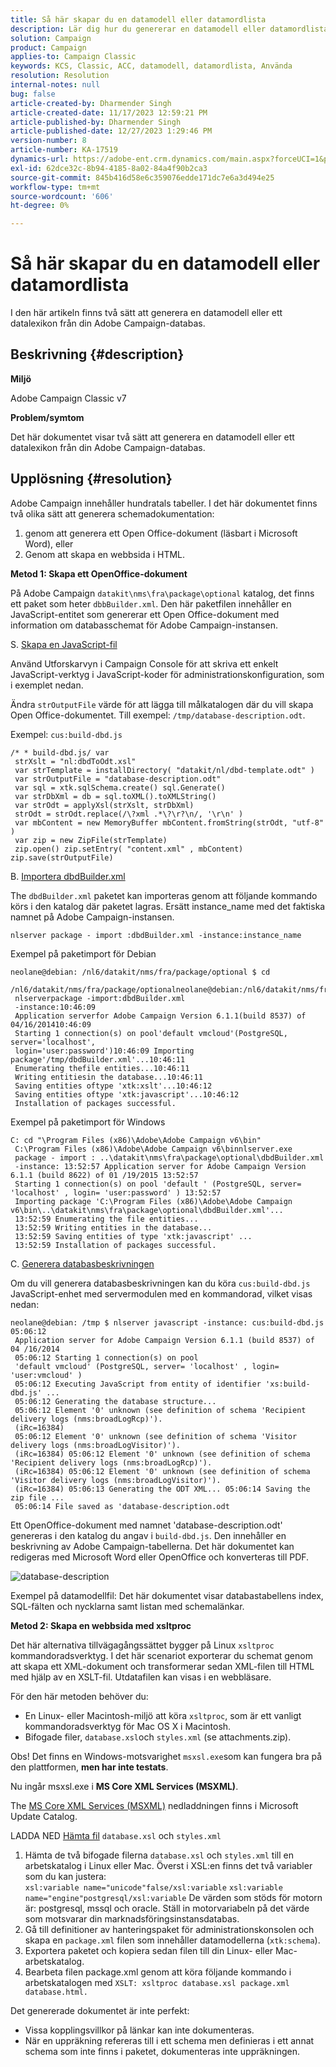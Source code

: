 ```yaml
---
title: Så här skapar du en datamodell eller datamordlista
description: Lär dig hur du genererar en datamodell eller datamordlista för din Adobe Campaign-databas.
solution: Campaign
product: Campaign
applies-to: Campaign Classic
keywords: KCS, Classic, ACC, datamodell, datamordlista, Använda
resolution: Resolution
internal-notes: null
bug: false
article-created-by: Dharmender Singh
article-created-date: 11/17/2023 12:59:21 PM
article-published-by: Dharmender Singh
article-published-date: 12/27/2023 1:29:46 PM
version-number: 8
article-number: KA-17519
dynamics-url: https://adobe-ent.crm.dynamics.com/main.aspx?forceUCI=1&pagetype=entityrecord&etn=knowledgearticle&id=9e036b1c-4985-ee11-8179-6045bd0063aa
exl-id: 62dce32c-8b94-4185-8a02-84a4f90b2ca3
source-git-commit: 845b416d58e6c359076edde171dc7e6a3d494e25
workflow-type: tm+mt
source-wordcount: '606'
ht-degree: 0%

---
```


# Så här skapar du en datamodell eller datamordlista


I den här artikeln finns två sätt att generera en datamodell eller ett datalexikon från din Adobe Campaign-databas.

## Beskrivning {#description}


<b>Miljö</b>

Adobe Campaign Classic v7

<b>Problem/symtom</b>

Det här dokumentet visar två sätt att generera en datamodell eller ett datalexikon från din Adobe Campaign-databas.


## Upplösning {#resolution}


Adobe Campaign innehåller hundratals tabeller. I det här dokumentet finns två olika sätt att generera schemadokumentation:

1. genom att generera ett Open Office-dokument (läsbart i Microsoft Word), eller
2. Genom att skapa en webbsida i HTML.


<b>Metod 1: Skapa ett OpenOffice-dokument</b>

På Adobe Campaign `datakit\nms\fra\package\optional` katalog, det finns ett paket som heter `dbbBuilder.xml`. Den här paketfilen innehåller en JavaScript-entitet som genererar ett Open Office-dokument med information om databasschemat för Adobe Campaign-instansen.

S. <u>Skapa en JavaScript-fil</u>

Använd Utforskarvyn i Campaign Console för att skriva ett enkelt JavaScript-verktyg i JavaScript-koder för administrationskonfiguration, som i exemplet nedan.

Ändra `strOutputFile` värde för att lägga till målkatalogen där du vill skapa Open Office-dokumentet. Till exempel: `/tmp/database-description.odt`.

Exempel: `cus:build-dbd.js`


```
/* * build-dbd.js/ var
 strXslt = "nl:dbdToOdt.xsl"
 var strTemplate = installDirectory( "datakit/nl/dbd-template.odt" )
 var strOutputFile = "database-description.odt"
 var sql = xtk.sqlSchema.create() sql.Generate()
 var strDbXml = db = sql.toXML().toXMLString()
 var strOdt = applyXsl(strXslt, strDbXml)
 strOdt = strOdt.replace(/\?xml .*\?\r?\n/, '\r\n' )
 var mbContent = new MemoryBuffer mbContent.fromString(strOdt, "utf-8" )
 var zip = new ZipFile(strTemplate)
 zip.open() zip.setEntry( "content.xml" , mbContent) zip.save(strOutputFile)
```


B. <u>Importera dbdBuilder.xml</u>

The `dbdBuilder.xml` paketet kan importeras genom att följande kommando körs i den katalog där paketet lagras. Ersätt instance_name med det faktiska namnet på Adobe Campaign-instansen.

`nlserver package - import :dbdBuilder.xml -instance:instance_name`

Exempel på paketimport för Debian


```
neolane@debian: /nl6/datakit/nms/fra/package/optional $ cd
 /nl6/datakit/nms/fra/package/optionalneolane@debian:/nl6/datakit/nms/fra/package/optional$
 nlserverpackage -import:dbdBuilder.xml
 -instance:10:46:09
 Application serverfor Adobe Campaign Version 6.1.1(build 8537) of 04/16/201410:46:09
 Starting 1 connection(s) on pool'default vmcloud'(PostgreSQL, server='localhost',
 login='user:password')10:46:09 Importing package'/tmp/dbdBuilder.xml'...10:46:11
 Enumerating thefile entities...10:46:11
 Writing entitiesin the database...10:46:11
 Saving entities oftype 'xtk:xslt'...10:46:12
 Saving entities oftype 'xtk:javascript'...10:46:12
 Installation of packages successful.
```


Exempel på paketimport för Windows


```
C: cd "\Program Files (x86)\Adobe\Adobe Campaign v6\bin"
 C:\Program Files (x86)\Adobe\Adobe Campaign v6\binnlserver.exe
 package - import : ..\datakit\nms\fra\package\optional\dbdBuilder.xml
 -instance: 13:52:57 Application server for Adobe Campaign Version 6.1.1 (build 8622) of 01 /19/2015 13:52:57
 Starting 1 connection(s) on pool 'default ' (PostgreSQL, server= 'localhost' , login= 'user:password' ) 13:52:57
 Importing package 'C:\Program Files (x86)\Adobe\Adobe Campaign v6\bin\..\datakit\nms\fra\package\optional\dbdBuilder.xml'...
 13:52:59 Enumerating the file entities...
 13:52:59 Writing entities in the database...
 13:52:59 Saving entities of type 'xtk:javascript' ...
 13:52:59 Installation of packages successful.
```


C. <u>Generera databasbeskrivningen</u>

Om du vill generera databasbeskrivningen kan du köra `cus:build-dbd.js` JavaScript-enhet med servermodulen med en kommandorad, vilket visas nedan:


```
neolane@debian: /tmp $ nlserver javascript -instance: cus:build-dbd.js 05:06:12
 Application server for Adobe Campaign Version 6.1.1 (build 8537) of 04 /16/2014
 05:06:12 Starting 1 connection(s) on pool
 'default vmcloud' (PostgreSQL, server= 'localhost' , login= 'user:vmcloud' )
 05:06:12 Executing JavaScript from entity of identifier 'xs:build-dbd.js' ...
 05:06:12 Generating the database structure...
 05:06:12 Element '0' unknown (see definition of schema 'Recipient delivery logs (nms:broadLogRcp)').
 (iRc=16384)
 05:06:12 Element '0' unknown (see definition of schema 'Visitor delivery logs (nms:broadLogVisitor)').
 (iRc=16384) 05:06:12 Element '0' unknown (see definition of schema 'Recipient delivery logs (nms:broadLogRcp)').
 (iRc=16384) 05:06:12 Element '0' unknown (see definition of schema 'Visitor delivery logs (nms:broadLogVisitor)').
 (iRc=16384) 05:06:13 Generating the ODT XML... 05:06:14 Saving the zip file ...
 05:06:14 File saved as 'database-description.odt
```


Ett OpenOffice-dokument med namnet &#39;database-description.odt&#39; genereras i den katalog du angav i `build-dbd.js`. Den innehåller en beskrivning av Adobe Campaign-tabellerna. Det här dokumentet kan redigeras med Microsoft Word eller OpenOffice och konverteras till PDF.

![database-description](https://helpx.adobe.com/content/dam/help/en/campaign/kb/generate-data-model/jcr%3acontent/main-pars/image/database-description.gif "database-description")

Exempel på datamodellfil: Det här dokumentet visar databastabellens index, SQL-fälten och nycklarna samt listan med schemalänkar.

<b>Metod 2: Skapa en webbsida med xsltproc</b>

Det här alternativa tillvägagångssättet bygger på Linux `xsltproc` kommandoradsverktyg. I det här scenariot exporterar du schemat genom att skapa ett XML-dokument och transformerar sedan XML-filen till HTML med hjälp av en XSLT-fil. Utdatafilen kan visas i en webbläsare.

För den här metoden behöver du:

- En Linux- eller Macintosh-miljö att köra `xsltproc`, som är ett vanligt kommandoradsverktyg för Mac OS X i Macintosh.
- Bifogade filer, `database.xsl`och `styles.xml` (se attachments.zip).


Obs! Det finns en Windows-motsvarighet `msxsl.exe`som kan fungera bra på den plattformen, <b>men har inte testats</b>.

Nu ingår msxsl.exe i <b>MS Core XML Services (MSXML)</b>.

The [MS Core XML Services (MSXML)](https://www.catalog.update.microsoft.com/Search.aspx?q=Microsoft%20Core%20XML%20Services%20%28MSXML%29%204.0) nedladdningen finns i Microsoft Update Catalog.

LADDA NED
[Hämta fil](https://helpx.adobe.com/content/dam/help/en/campaign/kb/generate-data-model/jcr:content/main-pars/download_123504941/attachments.zip "attachments.zip")
`database.xsl` och `styles.xml`

1. Hämta de två bifogade filerna `database.xsl` och `styles.xml` till en arbetskatalog i Linux eller Mac. Överst i XSL:en finns det två variabler som du kan justera:<br>    `xsl:variable name="unicode"false/xsl:variable`
   `xsl:variable name="engine"postgresql/xsl:variable`
De värden som stöds för motorn är: postgresql, mssql och oracle. Ställ in motorvariabeln på det värde som motsvarar din marknadsföringsinstansdatabas.
2. Gå till definitioner av hanteringspaket för administrationskonsolen och skapa en `package.xml` filen som innehåller datamodellerna (`xtk:schema`).
3. Exportera paketet och kopiera sedan filen till din Linux- eller Mac-arbetskatalog.
4. Bearbeta filen package.xml genom att köra följande kommando i arbetskatalogen med `XSLT: xsltproc database.xsl package.xml database.html.`


Det genererade dokumentet är inte perfekt:

- Vissa kopplingsvillkor på länkar kan inte dokumenteras.
- När en uppräkning refereras till i ett schema men definieras i ett annat schema som inte finns i paketet, dokumenteras inte uppräkningen.
